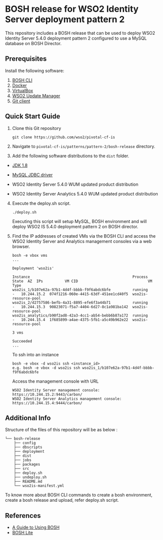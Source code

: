 # BOSH release for WSO2 Identity Server deployment pattern 2

This repository includes a BOSH release that can be used to deploy WSO2 Identity Server 5.4.0 deployment pattern 2
configured to use a MySQL database on BOSH Director.

## Prerequisites

Install the following software:

1. [BOSH CLI](https://bosh.io/docs/cli-v2.html)
2. [Docker](https://docs.docker.com/engine/installation/)
3. [VirtualBox](https://www.virtualbox.org/manual/ch02.html)
4. [WSO2 Update Manager](http://wso2.com/wum)
5. [Git client](https://git-scm.com/book/en/v2/Getting-Started-Installing-Git)

## Quick Start Guide

1. Clone this Git repository
    ```
    git clone https://github.com/wso2/pivotal-cf-is
    ```
    
2. Navigate to `pivotal-cf-is/patterns/pattern-2/bosh-release` directory.

3. Add the following software distributions to the `dist` folder.

- [JDK 1.8](http://www.oracle.com/technetwork/java/javase/downloads/jdk8-downloads-2133151.html)

- [MySQL JDBC driver](https://dev.mysql.com/downloads/connector/j/5.1.html)

- WSO2 Identity Server 5.4.0 WUM updated product distribution

- WSO2 Identity Server Analytics 5.4.0 WUM updated product distribution

4. Execute the deploy.sh script.
   ```
   ./deploy.sh
   ```
   Executing this script will setup MySQL, BOSH environment and will deploy WSO2 IS 5.4.0 deployment pattern 2 on BOSH director.

5. Find the IP addresses of created VMs via the BOSH CLI and access the WSO2 Identity Server and Analytics management consoles via a web browser.
    ```
    bosh -e vbox vms
    ...
    
    Deployment 'wso2is'
    
    Instance                                               Process State  AZ  IPs          VM CID                                VM Type  
    wso2is_1/b107e62a-97b1-4d4f-bbbb-f9f6abdc6bfe          running        -   10.244.15.2  074f1216-060e-4415-63df-451ee1cd40f5  wso2is-resource-pool  
    wso2is_2/d2757586-befb-4a31-8895-efe6f3a44b71          running        -   10.244.15.3  90823071-f5a7-4404-6d27-8c1a981ba142  wso2is-resource-pool  
    wso2is_analytics/b90f2ad8-42a3-4cc1-ab54-bebb6b87a172  running        -   10.244.15.4  1f685899-a4ae-4375-5fb1-a5c49b962e22  wso2is-resource-pool  
    
    3 vms
    
    Succeeded
    ...
    ```
    To ssh into an instance
    ```
    bosh -e vbox -d wso2is ssh <instance_id>
    e.g. bosh -e vbox -d wso2is ssh wso2is_1/b107e62a-97b1-4d4f-bbbb-f9f6abdc6bfe
    ```
    Access the management console with URL
    ```
    WSO2 Identity Server management console: https://10.244.15.2:9443/carbon/
    WSO2 Identity Server Analytics management console: https://10.244.15.4:9444/carbon/
    ```

## Additional Info

Structure of the files of this repository will be as below :
```
└── bosh-release
    ├── config
    ├── dbscripts
    ├── deployment
    ├── dist
    ├── jobs
    ├── packages
    ├── src
    ├── deploy.sh
    ├── undeploy.sh
    ├── README.md
    └── wso2is-manifest.yml
```
To know more about BOSH CLI commands to create a bosh environment, create a bosh release and upload, refer deploy.sh script.

## References

* [A Guide to Using BOSH](http://mariash.github.io/learn-bosh/)
* [BOSH Lite](https://bosh.io/docs/bosh-lite.html)
